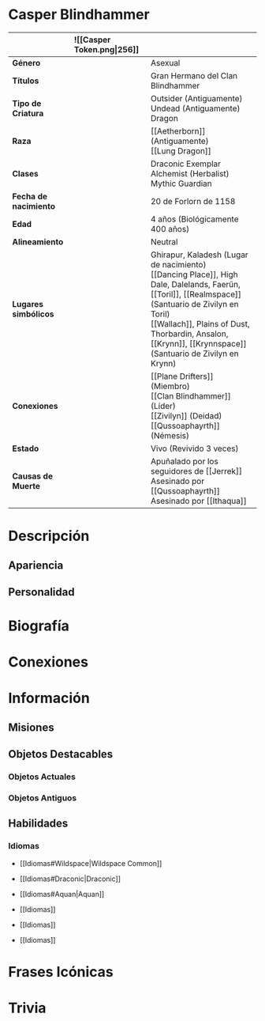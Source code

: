 # Casper Blindhammer

|                         | ![[Casper Token.png\|256]] |                                                                                                                                                                                                                                                                       |
| :---------------------- | :------------------------- | :-------------------------------------------------------------------------------------------------------------------------------------------------------------------------------------------------------------------------------------------------------------------- |
| **Género**              |                            | Asexual                                                                                                                                                                                                                                                               |
| **Títulos**             |                            | Gran Hermano del Clan Blindhammer                                                                                                                                                                                                                                     |
| **Tipo de Criatura**    |                            | Outsider (Antiguamente)<br>Undead (Antiguamente)<br>Dragon                                                                                                                                                                                                            |
| **Raza**                |                            | [[Aetherborn]] (Antiguamente)<br>[[Lung Dragon]]                                                                                                                                                                                                                      |
| **Clases**              |                            | Draconic Exemplar<br>Alchemist (Herbalist)<br>Mythic Guardian                                                                                                                                                                                                         |
| **Fecha de nacimiento** |                            | 20 de Forlorn de 1158                                                                                                                                                                                                                                                 |
| **Edad**                |                            | 4 años (Biológicamente 400 años)                                                                                                                                                                                                                                      |
| **Alineamiento**        |                            | Neutral                                                                                                                                                                                                                                                               |
| **Lugares simbólicos**  |                            | Ghirapur, Kaladesh (Lugar de nacimiento)<br>[[Dancing Place]], High Dale, Dalelands, Faerûn, [[Toril]], [[Realmspace]] (Santuario de Zivilyn en Toril)<br>[[Wallach]], Plains of Dust, Thorbardin, Ansalon, [[Krynn]], [[Krynnspace]] (Santuario de Zivilyn en Krynn) |
| **Conexiones**          |                            | [[Plane Drifters]] (Miembro)<br>[[Clan Blindhammer]] (Líder)<br>[[Zivilyn]] (Deidad)<br>[[Qussoaphayrth]] (Némesis)                                                                                                                                                   |
| **Estado**              |                            | Vivo (Revivido 3 veces)                                                                                                                                                                                                                                               |
| **Causas de Muerte**    |                            | Apuñalado por los seguidores de [[Jerrek]]<br>Asesinado por [[Qussoaphayrth]]<br>Asesinado por [[Ithaqua]]                                                                                                                                                            |

# Descripción

## Apariencia

## Personalidad

# Biografía

# Conexiones

# Información

## Misiones

## Objetos Destacables

### Objetos Actuales

### Objetos Antiguos

## Habilidades

### Idiomas

- [[Idiomas#Wildspace|Wildspace Common]]
- [[Idiomas#Draconic|Draconic]]

- [[Idiomas#Aquan|Aquan]]
- [[Idiomas]]

- [[Idiomas]]
- [[Idiomas]]

# Frases Icónicas

# Trivia
